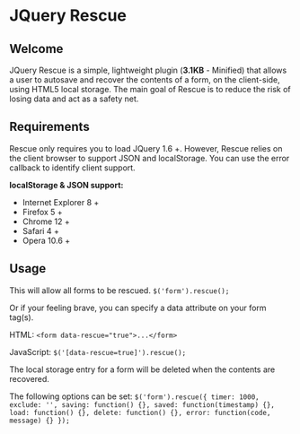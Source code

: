 JQuery Rescue
=============

Welcome
-------
JQuery Rescue is a simple, lightweight plugin (**3.1KB** - Minified) that allows a user to autosave and recover the contents of a form, on the client-side, using HTML5 local storage.
The main goal of Rescue is to reduce the risk of losing data and act as a safety net.

Requirements
------------
Rescue only requires you to load JQuery 1.6 +.
However, Rescue relies on the client browser to support JSON and localStorage. You can use the error callback to identify client support.

**localStorage & JSON support:**

* Internet Explorer 8 +
* Firefox 5 +
* Chrome 12 +
* Safari 4 +
* Opera 10.6 +

Usage
-----
This will allow all forms to be rescued.
`$('form').rescue();`

Or if your feeling brave, you can specify a data attribute on your form tag(s).

HTML:
`<form data-rescue="true">...</form>`

JavaScript:
`$('[data-rescue=true]').rescue();`

The local storage entry for a form will be deleted when the contents are recovered. 

The following options can be set:
`$('form').rescue({
  timer: 1000,
  exclude: '',
  saving: function() {},
  saved: function(timestamp) {},
  load: function() {},
  delete: function() {},
  error: function(code, message) {}
});`